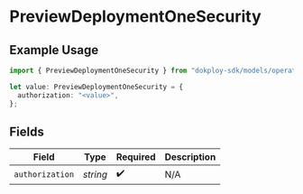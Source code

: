# PreviewDeploymentOneSecurity

## Example Usage

```typescript
import { PreviewDeploymentOneSecurity } from "dokploy-sdk/models/operations";

let value: PreviewDeploymentOneSecurity = {
  authorization: "<value>",
};
```

## Fields

| Field              | Type               | Required           | Description        |
| ------------------ | ------------------ | ------------------ | ------------------ |
| `authorization`    | *string*           | :heavy_check_mark: | N/A                |